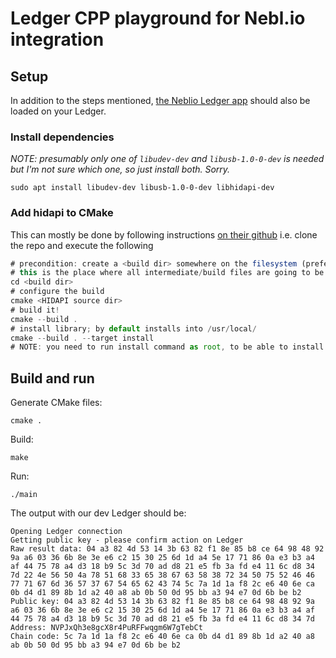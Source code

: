 # Ledger CPP playground for Nebl.io integration

## Setup

In addition to the steps mentioned, [the Neblio Ledger app](https://github.com/NeblioTeam/app-neblio) should also be loaded on your Ledger.

### Install dependencies

_NOTE: presumably only one of `libudev-dev` and `libusb-1.0-0-dev` is needed but I'm not sure which one, so just install both. Sorry._

```
sudo apt install libudev-dev libusb-1.0-0-dev libhidapi-dev
```

### Add hidapi to CMake

This can mostly be done by following instructions [on their github](https://github.com/libusb/hidapi/blob/master/BUILD.cmake.md) i.e. clone the repo and execute the following

```jsx
# precondition: create a <build dir> somewhere on the filesystem (preferably outside of the HIDAPI source)
# this is the place where all intermediate/build files are going to be located
cd <build dir>
# configure the build
cmake <HIDAPI source dir>
# build it!
cmake --build .
# install library; by default installs into /usr/local/
cmake --build . --target install
# NOTE: you need to run install command as root, to be able to install into /usr/local/
```

## Build and run

Generate CMake files:

```
cmake .
```

Build:

```
make
```

Run:

```
./main
```

The output with our dev Ledger should be:

```
Opening Ledger connection
Getting public key - please confirm action on Ledger
Raw result data: 04 a3 82 4d 53 14 3b 63 82 f1 8e 85 b8 ce 64 98 48 92 9a a6 03 36 6b 8e 3e e6 c2 15 30 25 6d 1d a4 5e 17 71 86 0a e3 b3 a4 af 44 75 78 a4 d3 18 b9 5c 3d 70 ad d8 21 e5 fb 3a fd e4 11 6c d8 34 7d 22 4e 56 50 4a 78 51 68 33 65 38 67 63 58 38 72 34 50 75 52 46 46 77 71 67 6d 36 57 37 67 54 65 62 43 74 5c 7a 1d 1a f8 2c e6 40 6e ca 0b d4 d1 89 8b 1d a2 40 a8 ab 0b 50 0d 95 bb a3 94 e7 0d 6b be b2
Public key: 04 a3 82 4d 53 14 3b 63 82 f1 8e 85 b8 ce 64 98 48 92 9a a6 03 36 6b 8e 3e e6 c2 15 30 25 6d 1d a4 5e 17 71 86 0a e3 b3 a4 af 44 75 78 a4 d3 18 b9 5c 3d 70 ad d8 21 e5 fb 3a fd e4 11 6c d8 34 7d
Address: NVPJxQh3e8gcX8r4PuRFFwqgm6W7gTebCt
Chain code: 5c 7a 1d 1a f8 2c e6 40 6e ca 0b d4 d1 89 8b 1d a2 40 a8 ab 0b 50 0d 95 bb a3 94 e7 0d 6b be b2
```

